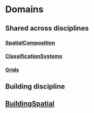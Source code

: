 # Domains

## Shared across disciplines

### [SpatialComposition](./spatial-composition.md)

### [ClassificationSystems](./classifications.md)

### [Grids](./grids.md)

## Building discipline

## [BuildingSpatial](./building-spatial.md)
